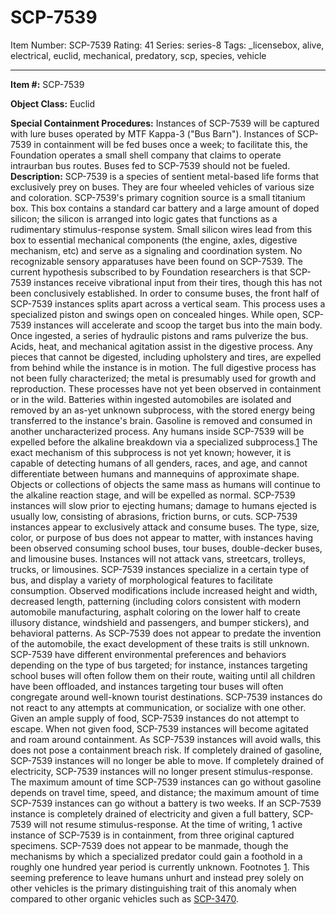 # SCP-7539
Item Number: SCP-7539
Rating: 41
Series: series-8
Tags: _licensebox, alive, electrical, euclid, mechanical, predatory, scp, species, vehicle

---

  
  
**Item #:** SCP-7539  
  
**Object Class:** Euclid  
  
**Special Containment Procedures:** Instances of SCP-7539 will be captured with lure buses operated by MTF Kappa-3 ("Bus Barn"). Instances of SCP-7539 in containment will be fed buses once a week; to facilitate this, the Foundation operates a small shell company that claims to operate intraurban bus routes. Buses fed to SCP-7539 should not be fueled. 
**Description:** SCP-7539 is a species of sentient metal-based life forms that exclusively prey on buses. They are four wheeled vehicles of various size and coloration.
SCP-7539's primary cognition source is a small titanium box. This box contains a standard car battery and a large amount of doped silicon; the silicon is arranged into logic gates that functions as a rudimentary stimulus-response system. Small silicon wires lead from this box to essential mechanical components (the engine, axles, digestive mechanism, etc) and serve as a signaling and coordination system.
No recognizable sensory apparatuses have been found on SCP-7539. The current hypothesis subscribed to by Foundation researchers is that SCP-7539 instances receive vibrational input from their tires, though this has not been conclusively established.
In order to consume buses, the front half of SCP-7539 instances splits apart across a vertical seam. This process uses a specialized piston and swings open on concealed hinges. While open, SCP-7539 instances will accelerate and scoop the target bus into the main body. Once ingested, a series of hydraulic pistons and rams pulverize the bus. Acids, heat, and mechanical agitation assist in the digestive process. Any pieces that cannot be digested, including upholstery and tires, are expelled from behind while the instance is in motion. The full digestive process has not been fully characterized; the metal is presumably used for growth and reproduction. These processes have not yet been observed in containment or in the wild.
Batteries within ingested automobiles are isolated and removed by an as-yet unknown subprocess, with the stored energy being transferred to the instance's brain. Gasoline is removed and consumed in another uncharacterized process.
Any humans inside SCP-7539 will be expelled before the alkaline breakdown via a specialized subprocess.[1](javascript:;) The exact mechanism of this subprocess is not yet known; however, it is capable of detecting humans of all genders, races, and age, and cannot differentiate between humans and mannequins of approximate shape. Objects or collections of objects the same mass as humans will continue to the alkaline reaction stage, and will be expelled as normal. SCP-7539 instances will slow prior to ejecting humans; damage to humans ejected is usually low, consisting of abrasions, friction burns, or cuts.
SCP-7539 instances appear to exclusively attack and consume buses. The type, size, color, or purpose of bus does not appear to matter, with instances having been observed consuming school buses, tour buses, double-decker buses, and limousine buses. Instances will not attack vans, streetcars, trolleys, trucks, or limousines.
SCP-7539 instances specialize in a certain type of bus, and display a variety of morphological features to facilitate consumption. Observed modifications include increased height and width, decreased length, patterning (including colors consistent with modern automobile manufacturing, asphalt coloring on the lower half to create illusory distance, windshield and passengers, and bumper stickers), and behavioral patterns. As SCP-7539 does not appear to predate the invention of the automobile, the exact development of these traits is still unknown.
SCP-7539 have different environmental preferences and behaviors depending on the type of bus targeted; for instance, instances targeting school buses will often follow them on their route, waiting until all children have been offloaded, and instances targeting tour buses will often congregate around well-known tourist destinations.
SCP-7539 instances do not react to any attempts at communication, or socialize with one other. Given an ample supply of food, SCP-7539 instances do not attempt to escape. When not given food, SCP-7539 instances will become agitated and roam around containment. As SCP-7539 instances will avoid walls, this does not pose a containment breach risk.
If completely drained of gasoline, SCP-7539 instances will no longer be able to move. If completely drained of electricity, SCP-7539 instances will no longer present stimulus-response. The maximum amount of time SCP-7539 instances can go without gasoline depends on travel time, speed, and distance; the maximum amount of time SCP-7539 instances can go without a battery is two weeks. If an SCP-7539 instance is completely drained of electricity and given a full battery, SCP-7539 will not resume stimulus-response. At the time of writing, 1 active instance of SCP-7539 is in containment, from three original captured specimens.
SCP-7539 does not appear to be manmade, though the mechanisms by which a specialized predator could gain a foothold in a roughly one hundred year period is currently unknown.
Footnotes
[1](javascript:;). This seeming preference to leave humans unhurt and instead prey solely on other vehicles is the primary distinguishing trait of this anomaly when compared to other organic vehicles such as [SCP-3470](http://www.scp-wiki.net/scp-3470).